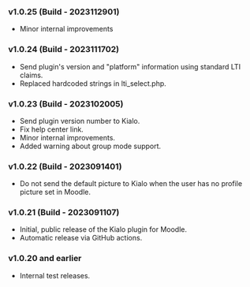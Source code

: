 ### v1.0.25 (Build - 2023112901)

* Minor internal improvements

### v1.0.24 (Build - 2023111702)

* Send plugin's version and "platform" information using standard LTI claims.
* Replaced hardcoded strings in lti_select.php.

### v1.0.23 (Build - 2023102005)

* Send plugin version number to Kialo.
* Fix help center link.
* Minor internal improvements.
* Added warning about group mode support.

### v1.0.22 (Build - 2023091401)

* Do not send the default picture to Kialo when the user has no profile picture set in Moodle.

### v1.0.21 (Build - 2023091107)

* Initial, public release of the Kialo plugin for Moodle.
* Automatic release via GitHub actions.

### v1.0.20 and earlier

* Internal test releases.
